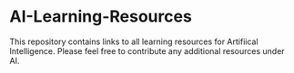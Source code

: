 # AI-Learning-Resources
This repository contains links to all learning resources for Artifiical Intelligence. Please feel free to contribute any additional resources under AI. 
